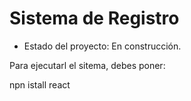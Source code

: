 <h1> Sistema de Registro</h1>

- Estado del proyecto: En construcción.

Para ejecutarl el sitema, debes poner:

npn istall react
